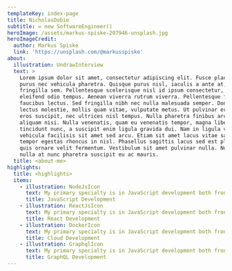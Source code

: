 ```yaml
---
templateKey: index-page
title: NicholasDobie
subtitle: = new SoftwareEngineer()
heroImage: /assets/markus-spiske-207946-unsplash.jpg
heroImageCredit:
  author: Markus Spiske
  link: 'https://unsplash.com/@markusspiske'
about:
  illustration: UndrawInterview
  text: >
    Lorem ipsum dolor sit amet, consectetur adipiscing elit. Fusce placerat
    purus nec vehicula pharetra. Quisque purus nisl, iaculis a ante at, pretium
    fringilla sem. Pellentesque scelerisque nisl id ipsum consectetur, vitae
    eleifend odio tempus. Aenean viverra rutrum viverra. Pellentesque facilisis
    faucibus lectus. Sed fringilla nibh nec nulla malesuada semper. Donec a
    lectus molestie, mollis quam vitae, vulputate metus. Ut pulvinar eros vitae
    eros suscipit, nec ultrices nisl tempus. Nulla pharetra finibus arcu, et
    aliquam nisi. Nulla venenatis, quam eu venenatis tempor, magna libero
    tincidunt nunc, a suscipit enim ligula gravida dui. Nam in ligula vitae ante
    vehicula facilisis sit amet sed arcu. Etiam sit amet lacus vitae sapien
    tempor egestas rhoncus in nisl. Phasellus sagittis lacus sed est placerat,
    quis ornare velit fermentum. Vestibulum sit amet pulvinar nulla. Nunc in
    nulla at nunc pharetra suscipit eu ac mauris.
  title: <about-me>
highlights:
  title: <highlights>
  items:
    - illustration: NodeJsIcon
      text: My primary specialty is in JavaScript development both front and backend.
      title: JavaScript Development
    - illustration: ReactJsIcon
      text: My primary specialty is in JavaScript development both front and backend.
      title: React Development
    - illustration: DockerIcon
      text: My primary specialty is in JavaScript development both front and backend.
      title: Cloud Development
    - illustration: GraphqlIcon
      text: My primary specialty is in JavaScript development both front and backend.
      title: GraphQL Development
---
```


